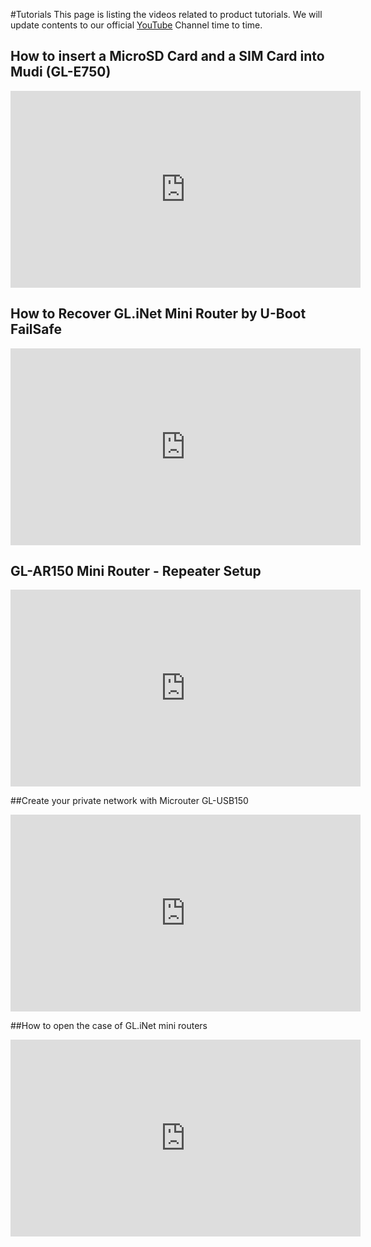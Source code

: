 #Tutorials
This page is listing the videos related to product tutorials. We will update contents to our official [YouTube](https://www.youtube.com/channel/UCBfNEzurltlIeFFCbUgHQyg?view_as=subscriber) Channel time to time.

## How to insert a MicroSD Card and a SIM Card into Mudi (GL-E750)
<iframe width="560" height="315" src="https://www.youtube.com/watch?v=l9dxJUL7lhA&t=24s" frameborder="0" allow="autoplay; encrypted-media" allowfullscreen></iframe>



## How to Recover GL.iNet Mini Router by U-Boot FailSafe
<iframe width="560" height="315" src="https://www.youtube.com/embed/K6t0GSg-TU0" frameborder="0" allow="autoplay; encrypted-media" allowfullscreen></iframe>



## GL-AR150 Mini Router - Repeater Setup
<iframe width="560" height="315" src="https://www.youtube.com/embed/6E63SfDiYSM" frameborder="0" allow="autoplay; encrypted-media" allowfullscreen></iframe>



##Create your private network with Microuter GL-USB150
<iframe width="560" height="315" src="https://www.youtube.com/embed/V-agrYE5Uf4" frameborder="0" allow="autoplay; encrypted-media" allowfullscreen></iframe>



##How to open the case of GL.iNet mini routers
<iframe width="560" height="315" src="https://www.youtube.com/embed/_OUN2AsXBrg" frameborder="0" allow="autoplay; encrypted-media" allowfullscreen></iframe>